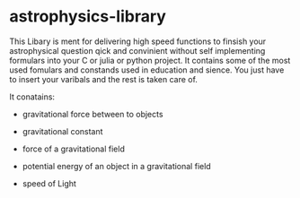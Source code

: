 # astrophysics-library


This Libary is ment for delivering high speed functions to finsish your astrophysical question qick and convinient without self implementing formulars into your C or julia or python project. It contains some of the most used fomulars and constands used in education and sience. You just have to insert your varibals and the rest is taken care of.

It conatains:

- gravitational force between to objects

- gravitational constant

- force of a gravitational field

- potential energy of an object in a gravitational field

- speed of Light
